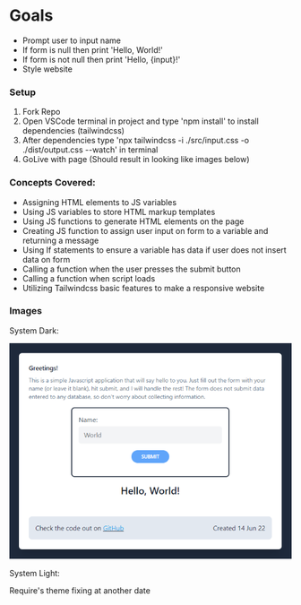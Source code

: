# Goals

- Prompt user to input name
- If form is null then print 'Hello, World!'
- If form is not null then print 'Hello, {input}!'
- Style website

### Setup

1. Fork Repo
2. Open VSCode terminal in project and type 'npm install' to install dependencies (tailwindcss)
3. After dependencies type 'npx tailwindcss -i ./src/input.css -o ./dist/output.css --watch' in terminal
4. GoLive with page (Should result in looking like images below)

### Concepts Covered:

- Assigning HTML elements to JS variables
- Using JS variables to store HTML markup templates
- Using JS functions to generate HTML elements on the page
- Creating JS function to assign user input on form to a variable and returning a message
- Using If statements to ensure a variable has data if user does not insert data on form
- Calling a function when the user presses the submit button
- Calling a function when script loads
- Utilizing Tailwindcss basic features to make a responsive website

### Images

System Dark:

![Alt text](https://raw.githubusercontent.com/Thesnowmanndev/Random-Small-Web-Apps/main/00.%20Hello-World/images/System-Dark.png "Page on Initial Load")

System Light:

Require's theme fixing at another date
